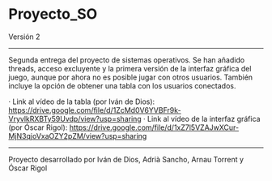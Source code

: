 # Proyecto_SO

Versión 2
____________________________________________________________________________________________________________________________________________
Segunda entrega del proyecto de sistemas operativos. Se han añadido threads, acceso excluyente y la primera versión de la interfaz gráfica 
del juego, aunque por ahora no es posible jugar con otros usuarios. También incluye la opción de obtener una tabla con los usuarios 
conectados.

· Link al vídeo de la tabla (por Iván de Dios): https://drive.google.com/file/d/1ZcMd0V6YVBFr9k-VryvlkRXBTy59Uvdp/view?usp=sharing
· Link al vídeo de la interfaz gráfica (por Óscar Rigol): https://drive.google.com/file/d/1xZ7l5VZAJwXCur-MjN3qjoVxaOZY2pZM/view?usp=sharing
____________________________________________________________________________________________________________________________________________
Proyecto desarrollado por Iván de Dios, Adrià Sancho, Arnau Torrent y Óscar Rigol

